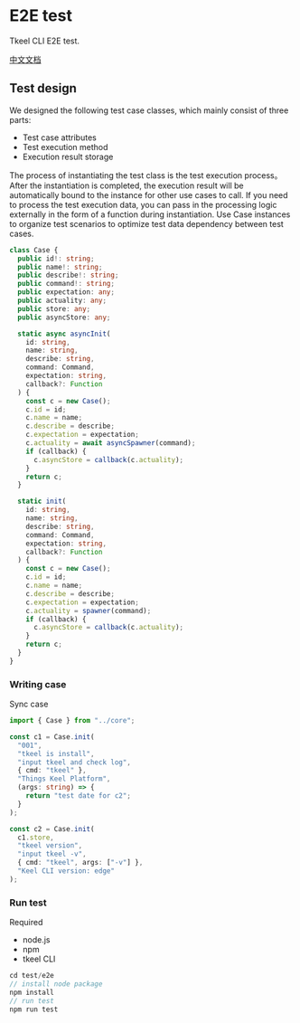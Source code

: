 # E2E test

Tkeel CLI E2E test.

[中文文档](https://github.com/lunz1207/cli/blob/test/tests/e2e/README_zh.md)

## Test design

We designed the following test case classes, which mainly consist of three parts:

- Test case attributes
- Test execution method
- Execution result storage

The process of instantiating the test class is the test execution process。After the instantiation is completed, the execution result will be automatically bound to the instance for other use cases to call. If you need to process the test execution data, you can pass in the processing logic externally in the form of a function during instantiation. Use Case instances to organize test scenarios to optimize test data dependency between test cases.

```typescript
class Case {
  public id!: string;
  public name!: string;
  public describe!: string;
  public command!: string;
  public expectation: any;
  public actuality: any;
  public store: any;
  public asyncStore: any;

  static async asyncInit(
    id: string,
    name: string,
    describe: string,
    command: Command,
    expectation: string,
    callback?: Function
  ) {
    const c = new Case();
    c.id = id;
    c.name = name;
    c.describe = describe;
    c.expectation = expectation;
    c.actuality = await asyncSpawner(command);
    if (callback) {
      c.asyncStore = callback(c.actuality);
    }
    return c;
  }

  static init(
    id: string,
    name: string,
    describe: string,
    command: Command,
    expectation: string,
    callback?: Function
  ) {
    const c = new Case();
    c.id = id;
    c.name = name;
    c.describe = describe;
    c.expectation = expectation;
    c.actuality = spawner(command);
    if (callback) {
      c.asyncStore = callback(c.actuality);
    }
    return c;
  }
}
```

### Writing case

Sync case

```typescript
import { Case } from "../core";

const c1 = Case.init(
  "001",
  "tkeel is install",
  "input tkeel and check log",
  { cmd: "tkeel" },
  "Things Keel Platform",
  (args: string) => {
    return "test date for c2";
  }
);

const c2 = Case.init(
  c1.store,
  "tkeel version",
  "input tkeel -v",
  { cmd: "tkeel", args: ["-v"] },
  "Keel CLI version: edge"
);
```

### Run test

Required

- node.js
- npm
- tkeel CLI

```javascript
cd test/e2e
// install node package
npm install
// run test
npm run test
```
